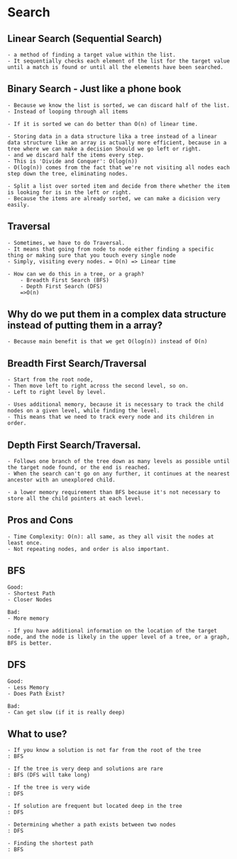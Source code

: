 # Search

## Linear Search (Sequential Search)

    - a method of finding a target value within the list.
    - It sequentially checks each element of the list for the target value until a match is found or until all the elements have been searched.

## Binary Search - Just like a phone book

    - Because we know the list is sorted, we can discard half of the list.
    - Instead of looping through all items

    - If it is sorted we can do better than O(n) of linear time.

    - Storing data in a data structure lika a tree instead of a linear data structure like an array is actually more efficient, because in a tree where we can make a decision Should we go left or right.
    - and we discard half the items every step.
    - This is 'Divide and Conquer': O(log(n))
    - O(log(n)) comes from the fact that we're not visiting all nodes each step down the tree, eliminating nodes.

    - Split a list over sorted item and decide from there whether the item is looking for is in the left or right.
    - Because the items are already sorted, we can make a dicision very easily.

## Traversal

    - Sometimes, we have to do Traversal.
    - It means that going from node to node either finding a specific thing or making sure that you touch every single node
    - Simply, visiting every nodes. = O(n) => Linear time

    - How can we do this in a tree, or a graph?
        - Breadth First Search (BFS)
        - Depth First Search (DFS)
        =>O(n)

## Why do we put them in a complex data structure instead of putting them in a array?

    - Because main benefit is that we get O(log(n)) instead of O(n)

## Breadth First Search/Traversal

    - Start from the root node,
    - Then move left to right across the second level, so on.
    - Left to right level by level.

    - Uses additional memory, because it is necessary to track the child nodes on a given level, while finding the level.
    - This means that we need to track every node and its children in order.

## Depth First Search/Traversal.

    - Follows one branch of the tree down as many levels as possible until the target node found, or the end is reached.
    - When the search can't go on any further, it continues at the nearest ancestor with an unexplored child.

    - a lower memory requirement than BFS because it's not necessary to store all the child pointers at each level.

## Pros and Cons

    - Time Complexity: O(n): all same, as they all visit the nodes at least once.
    - Not repeating nodes, and order is also important.

## BFS

    Good:
    - Shortest Path
    - Closer Nodes

    Bad:
    - More memory

    - If you have additional information on the location of the target node, and the node is likely in the upper level of a tree, or a graph, BFS is better.

## DFS

    Good:
    - Less Memory
    - Does Path Exist?

    Bad:
    - Can get slow (if it is really deep)

## What to use?

    - If you know a solution is not far from the root of the tree
    : BFS

    - If the tree is very deep and solutions are rare
    : BFS (DFS will take long)

    - If the tree is very wide
    : DFS

    - If solution are frequent but located deep in the tree
    : DFS

    - Determining whether a path exists between two nodes
    : DFS

    - Finding the shortest path
    : BFS
